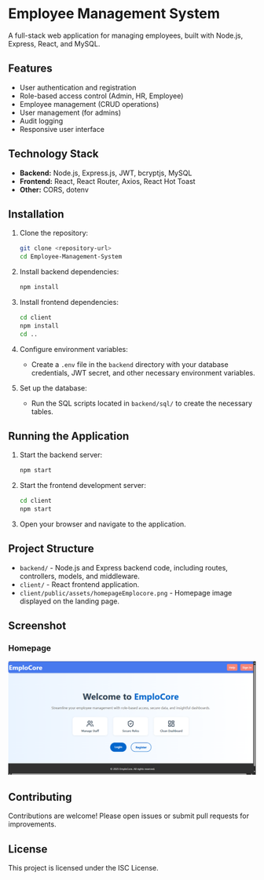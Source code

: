 # Employee Management System

A full-stack web application for managing employees, built with Node.js, Express, React, and MySQL.

## Features

- User authentication and registration
- Role-based access control (Admin, HR, Employee)
- Employee management (CRUD operations)
- User management (for admins)
- Audit logging
- Responsive user interface

## Technology Stack

- **Backend:** Node.js, Express.js, JWT, bcryptjs, MySQL
- **Frontend:** React, React Router, Axios, React Hot Toast
- **Other:** CORS, dotenv

## Installation

1. Clone the repository:
   ```bash
   git clone <repository-url>
   cd Employee-Management-System
   ```

2. Install backend dependencies:
   ```bash
   npm install
   ```

3. Install frontend dependencies:
   ```bash
   cd client
   npm install
   cd ..
   ```

4. Configure environment variables:
   - Create a `.env` file in the `backend` directory with your database credentials, JWT secret, and other necessary environment variables.

5. Set up the database:
   - Run the SQL scripts located in `backend/sql/` to create the necessary tables.

## Running the Application

1. Start the backend server:
   ```bash
   npm start
   ```

2. Start the frontend development server:
   ```bash
   cd client
   npm start
   ```

3. Open your browser and navigate to the application.

## Project Structure

- `backend/` - Node.js and Express backend code, including routes, controllers, models, and middleware.
- `client/` - React frontend application.
- `client/public/assets/homepageEmplocore.png` - Homepage image displayed on the landing page.

## Screenshot

### Homepage

![Homepage](client/public/assets/homepageEmplocore.png)

## Contributing

Contributions are welcome! Please open issues or submit pull requests for improvements.

## License

This project is licensed under the ISC License.
